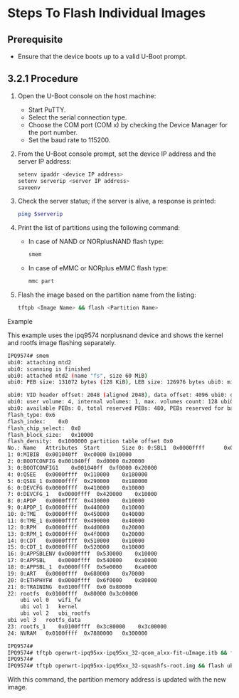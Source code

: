 # Steps To Flash Individual Images

## Prerequisite

- Ensure that the device boots up to a valid U-Boot prompt.

## 3.2.1 Procedure

1. Open the U-Boot console on the host machine:
   - Start PuTTY.
   - Select the serial connection type.
   - Choose the COM port (COM x) by checking the Device Manager for the port number.
   - Set the baud rate to 115200.

2. From the U-Boot console prompt, set the device IP address and the server IP address:
   ```bash
   setenv ipaddr <device IP address>
   setenv serverip <server IP address>
   saveenv
   ```

3. Check the server status; if the server is alive, a response is printed:
   ```bash
   ping $serverip
   ```

4. Print the list of partitions using the following command:
   - In case of NAND or NORplusNAND flash type:
     ```bash
     smem
     ```
   - In case of eMMC or NORplus eMMC flash type:
     ```bash
     mmc part
     ```

5. Flash the image based on the partition name from the listing:
   ```bash
   tftpb <Image Name> && flash <Partition Name>
   ```

Example


This example uses the ipq9574 norplusnand device and shows the kernel and rootfs image flashing separately.

```bash
IPQ9574# smem
ubi0: attaching mtd2
ubi0: scanning is finished
ubi0: attached mtd2 (name "fs", size 60 MiB)
ubi0: PEB size: 131072 bytes (128 KiB), LEB size: 126976 bytes ubi0: min./max. I/O unit sizes: 2048/2048, sub-page size 2048

ubi0: VID header offset: 2048 (aligned 2048), data offset: 4096 ubi0: good PEBs: 480, bad PEBs: 0, corrupted PEBs: 0
ubi0: user volume: 4, internal volumes: 1, max. volumes count: 128 ubi0: max/mean erase counter: 8/2, WL threshold: 4096, image sequence number: 1953157655
ubi0: available PEBs: 0, total reserved PEBs: 480, PEBs reserved for bad PEB handling: 40
flash_type:	0x6
flash_index:	0x0
flash_chip_select:	0x0
flash_block_size:	0x10000
flash_density:	0x1000000 partition table offset 0x0
No.: Name	Attributes	Start		Size 0: 0:SBL1	0x0000ffff		0x0	0xc0000
1: 0:MIBIB	0x001040ff	0xc0000	0x10000
2: 0:BOOTCONFIG	0x001040ff	0xd0000	0x20000
3: 0:BOOTCONFIG1	0x001040ff	0xf0000	0x20000
4: 0:QSEE	0x0000ffff	0x110000	0x180000
5: 0:QSEE_1	0x0000ffff	0x290000	0x180000
6: 0:DEVCFG	0x0000ffff	0x410000	0x10000
7: 0:DEVCFG_1	0x0000ffff	0x420000	0x10000
8: 0:APDP	0x0000ffff	0x430000	0x10000
9: 0:APDP_1	0x0000ffff	0x440000	0x10000
10: 0:TME	0x0000ffff	0x450000	0x40000
11: 0:TME_1	0x0000ffff	0x490000	0x40000
12: 0:RPM	0x0000ffff	0x4d0000	0x20000
13: 0:RPM_1	0x0000ffff	0x4f0000	0x20000
14: 0:CDT	0x0000ffff	0x510000	0x10000
15: 0:CDT_1	0x0000ffff	0x520000	0x10000
16: 0:APPSBLENV	0x0000ffff	0x530000	0x10000
17: 0:APPSBL	0x0000ffff	0x540000	0xa0000
18: 0:APPSBL_1	0x0000ffff	0x5e0000	0xa0000
19: 0:ART	0x0000ffff	0x680000	0x70000
20: 0:ETHPHYFW	0x0000ffff	0x6f0000	0x80000
21: 0:TRAINING	0x0100ffff	0x0	0x80000
22: rootfs	0x0100ffff	0x80000	0x3c00000
	ubi	vol	0	wifi_fw	
	ubi	vol	1	kernel	
	ubi	vol	2	ubi_rootfs	
ubi vol	3	rootfs_data
23:	rootfs_1	0x0100ffff	0x3c80000	 0x3c00000
24:	NVRAM	0x0100ffff	0x7880000	0x300000

IPQ9574#
IPQ9574# tftpb openwrt-ipq95xx-ipq95xx_32-qcom_alxx-fit-uImage.itb && flash kernel
IPQ9574#
IPQ9574# tftpb openwrt-ipq95xx-ipq95xx_32-squashfs-root.img && flash ubi_rootfs
```


With this command, the partition memory address is updated with the new image.
